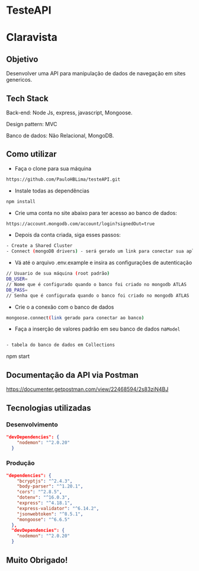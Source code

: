 # TesteAPI
# Claravista

## Objetivo
Desenvolver uma API para manipulação de dados de navegação em sites genericos.

## Tech Stack

Back-end: Node Js, express, javascript, Mongoose.

Design pattern: MVC

Banco de dados: Não Relacional, MongoDB.

## Como utilizar
- Faça o clone para sua máquina
```bash
https://github.com/PauloHBLima/testeAPI.git
```
- Instale todas as dependências
```bash
npm install
```
- Crie uma conta no site abaixo para ter acesso ao banco de dados: 
```bash
https://account.mongodb.com/account/login?signedOut=true
```
- Depois da conta criada, siga esses passos:
```bash
- Create a Shared Cluster
- Connect (mongoDB drivers) - será gerado um link para conectar sua aplicação ao banco.
```

- Vá até o arquivo .env.example e insira as configurações de autenticação

```bash
// Usuario de sua máquina (root padrão)
DB_USER=
// Nome que é configurado quando o banco foi criado no mongodb ATLAS
DB_PASS=
// Senha que é configurada quando o banco foi criado no mongodb ATLAS
```
- Crie o a conexão com o banco de dados
```bash
mongoose.connect(link gerado para conectar ao banco)
```
- Faça a inserção de valores padrão em seu banco de dados na```Model```
```bash

- tabela do banco de dados em Collections
```
npm start

## Documentação da API via Postman
https://documenter.getpostman.com/view/22468594/2s83ziN4BJ

## Tecnologias utilizadas
### Desenvolvimento 
```json
"devDependencies": {
    "nodemon": "^2.0.20"
  }
```
### Produção
```json
"dependencies": {
    "bcryptjs": "^2.4.3",
    "body-parser": "^1.20.1",
    "cors": "^2.8.5",
    "dotenv": "^16.0.3",
    "express": "^4.18.1",
    "express-validator": "^6.14.2",
    "jsonwebtoken": "^8.5.1",
    "mongoose": "^6.6.5"
  },
  "devDependencies": {
    "nodemon": "^2.0.20"
  }
```

## Muito Obrigado!


